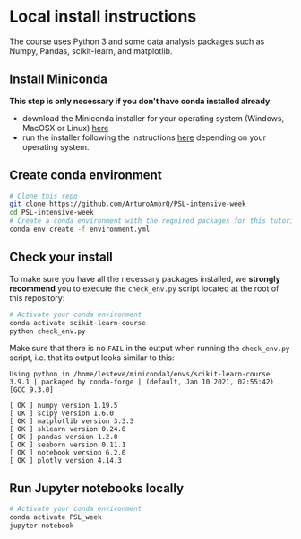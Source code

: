 # Local install instructions

The course uses Python 3 and some data analysis packages such as Numpy, Pandas,
scikit-learn, and matplotlib.

## Install Miniconda

**This step is only necessary if you don't have conda installed already**:

- download the Miniconda installer for your operating system (Windows, MacOSX
  or Linux) [here](https://docs.conda.io/en/latest/miniconda.html)
- run the installer following the instructions
  [here](https://conda.io/projects/conda/en/latest/user-guide/install/index.html#regular-installation)
  depending on your operating system.

## Create conda environment

```sh
# Clone this repo
git clone https://github.com/ArturoAmorQ/PSL-intensive-week
cd PSL-intensive-week
# Create a conda environment with the required packages for this tutorial:
conda env create -f environment.yml
```

## Check your install 

To make sure you have all the necessary packages installed, we **strongly
recommend** you to execute the `check_env.py` script located at the root of
this repository:

```sh
# Activate your conda environment
conda activate scikit-learn-course
python check_env.py
```

Make sure that there is no `FAIL` in the output when running the `check_env.py`
script, i.e. that its output looks similar to this:

```
Using python in /home/lesteve/miniconda3/envs/scikit-learn-course
3.9.1 | packaged by conda-forge | (default, Jan 10 2021, 02:55:42)
[GCC 9.3.0]

[ OK ] numpy version 1.19.5
[ OK ] scipy version 1.6.0
[ OK ] matplotlib version 3.3.3
[ OK ] sklearn version 0.24.0
[ OK ] pandas version 1.2.0
[ OK ] seaborn version 0.11.1
[ OK ] notebook version 6.2.0
[ OK ] plotly version 4.14.3
```

## Run Jupyter notebooks locally

```sh
# Activate your conda environment
conda activate PSL_week
jupyter notebook
```

